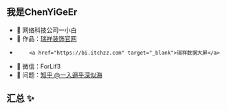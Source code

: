 ## 我是ChenYiGeEr

- 🏬 网络科技公司一小白
- 🏡 作品：<a href="https://www.rxjyzs.com" target="_blank">瑞祥装饰官网</a>
-         <a href="https://bi.itchzz.com" target="_blank">瑞祥数据大屏</a>
- 💬 微信：ForLif3
- 🤔 问题：<a href="https://www.zhihu.com/people/yi-ru-bi-hu-shen-si-hai-54" target="_blank">知乎 @一入逼乎深似海</a>

## 汇总 ✨
